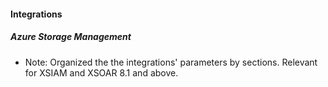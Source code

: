 
#### Integrations
##### Azure Storage Management
- Note: Organized the the integrations' parameters by sections. Relevant for XSIAM and XSOAR 8.1 and above.
